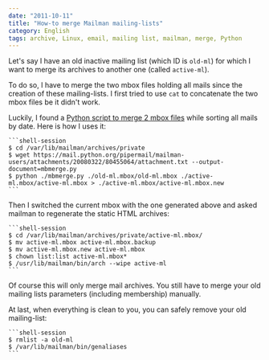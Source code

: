 ```yaml
---
date: "2011-10-11"
title: "How-to merge Mailman mailing-lists"
category: English
tags: archive, Linux, email, mailing list, mailman, merge, Python
---
```


Let's say I have an old inactive mailing list (which ID is `old-ml`) for which I want to merge its archives to another one (called `active-ml`).

To do so, I have to merge the two mbox files holding all mails since the creation of these mailing-lists. I first tried to use `cat` to concatenate the two mbox files be it didn't work.

Luckily, I found a [Python script to merge 2 mbox files](https://mail.python.org/pipermail/mailman-users/2008-March/060937.html) while sorting all mails by date. Here is how I uses it:

    ```shell-session
    $ cd /var/lib/mailman/archives/private
    $ wget https://mail.python.org/pipermail/mailman-users/attachments/20080322/80455064/attachment.txt --output-document=mbmerge.py
    $ python ./mbmerge.py ./old-ml.mbox/old-ml.mbox ./active-ml.mbox/active-ml.mbox > ./active-ml.mbox/active-ml.mbox.new
    ```

Then I switched the current mbox with the one generated above and asked mailman to regenerate the static HTML archives:

    ```shell-session
    $ cd /var/lib/mailman/archives/private/active-ml.mbox/
    $ mv active-ml.mbox active-ml.mbox.backup
    $ mv active-ml.mbox.new active-ml.mbox
    $ chown list:list active-ml.mbox*
    $ /usr/lib/mailman/bin/arch --wipe active-ml
    ```

Of course this will only merge mail archives. You still have to merge your old mailing lists parameters (including membership) manually.

At last, when everything is clean to you, you can safely remove your old mailing-list:

    ```shell-session
    $ rmlist -a old-ml
    $ /var/lib/mailman/bin/genaliases
    ```

